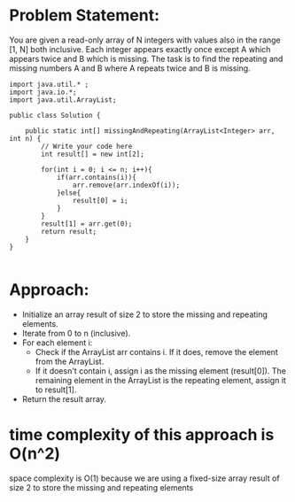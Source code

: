 # Problem Statement:
You are given a read-only array of N integers with values also in the range [1, N] both inclusive. Each integer appears exactly once except A which appears twice and B which is missing. The task is to find the repeating and missing numbers A and B where A repeats twice and B is missing.

```
import java.util.* ;
import java.io.*; 
import java.util.ArrayList;

public class Solution {

    public static int[] missingAndRepeating(ArrayList<Integer> arr, int n) {
        // Write your code here
        int result[] = new int[2];

        for(int i = 0; i <= n; i++){
            if(arr.contains(i)){
                arr.remove(arr.indexOf(i));
            }else{
                result[0] = i;
            }
        }
        result[1] = arr.get(0);
        return result;
    }
}


```


# Approach:

* Initialize an array result of size 2 to store the missing and repeating elements.
* Iterate from 0 to n (inclusive).
* For each element i:
  * Check if the ArrayList arr contains i. If it does, remove the element from the ArrayList.
  * If it doesn't contain i, assign i as the missing element (result[0]).
The remaining element in the ArrayList is the repeating element, assign it to result[1].
* Return the result array.

# time complexity of this approach is O(n^2) 
space complexity is O(1) because we are using a fixed-size array result of size 2 to store the missing and repeating elements
